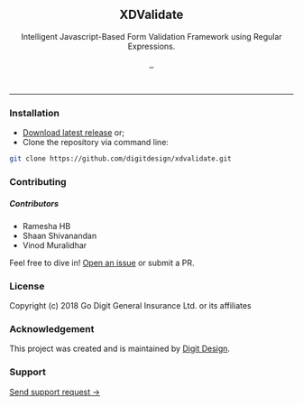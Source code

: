 <div align="center">
	<h2>XDValidate</h2>
	<p align="center">Intelligent Javascript-Based Form Validation Framework using Regular Expressions.</p>
	<p align="center">
		<a href="https://github.com/digitdesign/xdvalidate/releases/latest">
			<img src="https://img.shields.io/github/release/digitdesign/xdvalidate.svg" alt="" />
		</a>
		<a href="https://github.com/digitdesign/xdvalidate/find/master">
			<img src="https://img.shields.io/github/repo-size/digitdesign/xdvalidate.svg" alt="" />
		</a>
		<a href="https://github.com/digitdesign/xdvalidate/search?l=css">
			<img src="https://img.shields.io/github/languages/top/digitdesign/xdvalidate.svg" alt="" />
		</a>
	</p>
</div>
<br />
<hr />

### Installation
- [Download latest release](https://github.com/digitdesign/xdvalidate/archive/master.zip) or;
- Clone the repository via command line:
```sh
git clone https://github.com/digitdesign/xdvalidate.git
```

### Contributing
##### Contributors
- Ramesha HB
- Shaan Shivanandan
- Vinod Muralidhar

Feel free to dive in! [Open an issue](https://github.com/digitdesign/xdvalidate/issues/new/) or submit a PR.

### License
Copyright (c) 2018 Go Digit General Insurance Ltd. or its affiliates

### Acknowledgement
This project was created and is maintained by [Digit Design](https://godigit.design/).

### Support
[Send support request →](mailto:shaan.shivanandan@godigit.com?Subject=Support%3A%20Digit%20XDValidate)
